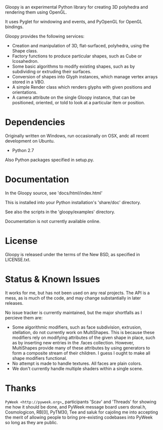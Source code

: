 
Gloopy is an experimental Python library for creating 3D polyhedra and
rendering them using OpenGL.

It uses Pyglet for windowing and events, and PyOpenGL for OpenGL bindings.

Gloopy provides the following services:

- Creation and manipulation of 3D, flat-surfaced, polyhedra, using the Shape
  class.
- Factory functions to produce particular shapes, such as Cube or Icosahedron.
- Some basic algorithms to modify existing shapes, such as by subdividing or
  extruding their surfaces.
- Conversion of shapes into Glyph instances, which manage vertex arrays stored
  in a VBO.
- A simple Render class which renders glyphs with given positions and
  orientations.
- A camera attribute on the single Gloopy instance, that can be positioned,
  oriented, or told to look at a particular item or position.


# Dependencies

Originally written on Windows, run occasionally on OSX, andc all recent
development on Ubuntu.

- Python 2.7

Also Python packages specified in setup.py.


# Documentation

In the Gloopy source, see 'docs/html/index.html'

This is installed into your Python installation's 'share/doc' directory.

See also the scripts in the 'gloopy/examples' directory.

Documentation is not currently available online.


# License

Gloopy is released under the terms of the New BSD, as specified in LICENSE.txt.


# Status & Known Issues

It works for me, but has not been used on any real projects. The API is
a mess, as is much of the code, and may change substantially in later releases.

No issue tracker is currently maintained, but the major shortfalls as
I percieve them are:

- Some algorithmic modifiers, such as face subdivision, extrusion, stellation,
  do not currently work on MultiShapes. This is because these modifiers rely
  on modifying attributes of the given shape in place, such as by inserting
  new entries in the .faces collection. However, MultiShapes provide many of
  these attributes by using generators to form a composite stream of their
  children. I guess I ought to make all shape modifiers functional.
- No attempt is made to handle textures. All faces are plain colors.
- We don't currently handle multiple shaders within a single scene.


# Thanks

`PyWeek <http://pyweek.org>`_ participants 'Scav' and 'Threads' for showing me
how it should be done, and PyWeek message board users donal.h, Cosmologicon,
RB[0], PyTM30, Tee and saluk for cajoling me into accepting the merit of
allowing people to bring pre-existing codebases into PyWeek so long as they
are public.

